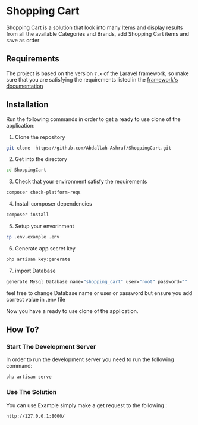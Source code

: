 Shopping Cart 
===
Shopping Cart is a  solution that look into many Items and display results from 
all the available Categories and Brands, add Shopping Cart items and save as order
 
## Requirements
The project is based on the version `7.x` of the Laravel framework, 
so make sure that you are satisfying the requirements
listed in the [framework's documentation](https://laravel.com/docs/6.x#server-requirements)

## Installation
Run the following commands in order to get a ready to use clone of the application:

1. Clone the repository 
```bash
git clone  https://github.com/Abdallah-Ashraf/ShoppingCart.git
```
2. Get into the directory 
```bash
cd ShoppingCart
```
3. Check that your environment satisfy the requirements 
```bash
composer check-platform-reqs
```
4. Install composer dependencies 
```bash
composer install
```
5. Setup your envorinment 
```bash
cp .env.example .env
```
6. Generate app secret key 
```bash
php artisan key:generate
```
7. import Database
```bash
generate Mysql Database name="shopping_cart" user="root" password=""
``` 
feel free to change Database name or user or password  but ensure you add correct value in .env file

Now you have a ready to use clone of the application.

## How To?



### Start The Development Server
In order to run the development server you need to run the following command:
```bash
php artisan serve
```

### Use The Solution

You can use Example
simply make a get request to the following :
```
http://127.0.0.1:8000/
```


